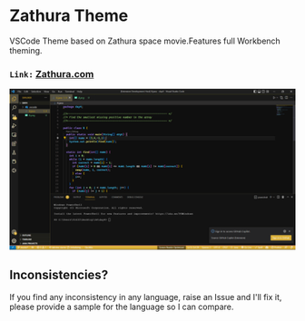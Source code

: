 # Zathura Theme

VSCode Theme based on Zathura space movie.Features full Workbench theming.


### <code>Link:</code> [Zathura.com](https://huggingface.co/spaces/yaksh1/Zathura)

![Getting Started](./screenshot.png)

## Inconsistencies?
If you find any inconsistency in any language, raise an Issue and I'll fix it, please provide a sample for the language so I can compare.

